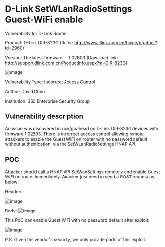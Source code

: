 # D-Link SetWLanRadioSettings Guest-WiFi enable
Vulnerability for D-Link Router

Product: D-Link DIR-823G  (Refer: http://www.dlink.com.cn/home/product?id=2960)

Version: The latest firmware -- 1.02B03 (Download link: http://support.dlink.com.cn/ProductInfo.aspx?m=DIR-823G)

![image](https://github.com/leonW7/D-Link/blob/master/4.png)

Vulnerability Type: Incorrect Access Control

Author: David Chen

Institution: 360 Enterprise Security Group

Vulnerability description
-------------------------
An issue was discovered in /bin/goahead on D-Link DIR-823G devices with firmware 1.02B03. There is incorrect access control allowing remote attackers to enable the Guest WiFi on router with no password default, without authentication, via the SetWLanRadioSettings HNAP API.  

POC
-------------------------

Attacker should call a HNAP API SetWanSettings remotely and enable Guest WiFi on router immediately. Attacker just need to send a POST request as below:

Headers:

![image](https://github.com/leonW7/D-Link/blob/master/5-1.png)

Body:
![image](https://github.com/leonW7/D-Link/blob/master/5-2.png)

This PoC can enable Guest WiFi with no password default after exploit:

![image](https://github.com/leonW7/D-Link/blob/master/5-4.png)

P.S. Given the vendor's security, we only provide parts of this exploit.
